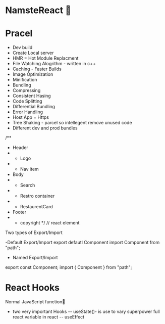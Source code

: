 # NamsteReact 🙋

# Pracel

- Dev build
- Create Local server
- HMR = Hot Module Replacment
- File Watching Alogrithm - written in c++
- Caching - Faster Builds
- Image Optimization
- Minification
- Bundling
- Compressing
- Consistent Hasing
- Code Splitting
- Differential Bundling
- Error Handling
- Host App = Https
- Tree  Shaking - parcel so intellegent remove unused code
- Different dev and prod bundles



/**
 * Header
 * - Logo
 * - Nav item
 * Body
 * - Search
 * - Restro container
 * - RestaurentCard
 * Footer
 * - copyright
 */
// react element


Two types of Export/Import

-Default Export/Import
export defautl Component
import Component from "path";


- Named Export/Import

export  const Component;
import { Component } from "path";


# React Hooks
Normal JavaScript function🚀
- two very important Hooks
-- useState()- is use to vary superpower full react variable in react
-- useEffect
